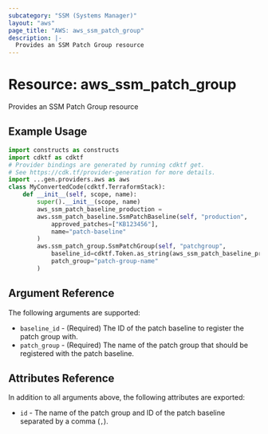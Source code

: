 ```yaml
---
subcategory: "SSM (Systems Manager)"
layout: "aws"
page_title: "AWS: aws_ssm_patch_group"
description: |-
  Provides an SSM Patch Group resource
---
```


# Resource: aws_ssm_patch_group

Provides an SSM Patch Group resource

## Example Usage

```python
import constructs as constructs
import cdktf as cdktf
# Provider bindings are generated by running cdktf get.
# See https://cdk.tf/provider-generation for more details.
import ...gen.providers.aws as aws
class MyConvertedCode(cdktf.TerraformStack):
    def __init__(self, scope, name):
        super().__init__(scope, name)
        aws_ssm_patch_baseline_production =
        aws.ssm_patch_baseline.SsmPatchBaseline(self, "production",
            approved_patches=["KB123456"],
            name="patch-baseline"
        )
        aws.ssm_patch_group.SsmPatchGroup(self, "patchgroup",
            baseline_id=cdktf.Token.as_string(aws_ssm_patch_baseline_production.id),
            patch_group="patch-group-name"
        )
```

## Argument Reference

The following arguments are supported:

* `baseline_id` - (Required) The ID of the patch baseline to register the patch group with.
* `patch_group` - (Required) The name of the patch group that should be registered with the patch baseline.

## Attributes Reference

In addition to all arguments above, the following attributes are exported:

* `id` - The name of the patch group and ID of the patch baseline separated by a comma (`,`).

<!-- cache-key: cdktf-0.17.0-pre.15 input-4959efcb6e066ec709f0010f9d1fb9111009066e50cdd17f122d69cd7df50a08 -->